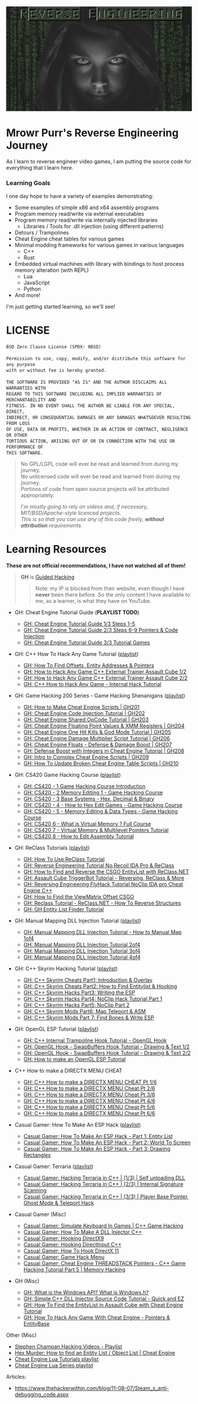 ![Reverse Engineering](Resources/Images/Logo.png)

# Mrowr Purr's Reverse Engineering Journey

As I learn to reverse engineer video games, I am putting the source code for everything that I learn here.

### Learning Goals

I one day hope to have a variety of examples demonstrating:

- Some examples of simple x86 and x64 assembly programs
- Program memory read/write via external executables
- Program memory read/write via internally injected libraries
  - Libraries / Tools for .dll injection (using different patterns)
- Detours / Trampolines
- Cheat Engine cheat tables for various games
- Minimal modding frameworks for various games in various languages
  - C++
  - Rust
- Embedded virtual machines with library with bindings to host process memory alteration (with REPL)
  - Lua
  - JavaScript
  - Python
- And more!

I'm just getting started learning, so we'll see!

# LICENSE

```
BSD Zero Clause License (SPDX: 0BSD)

Permission to use, copy, modify, and/or distribute this software for any purpose
with or without fee is hereby granted.

THE SOFTWARE IS PROVIDED "AS IS" AND THE AUTHOR DISCLAIMS ALL WARRANTIES WITH
REGARD TO THIS SOFTWARE INCLUDING ALL IMPLIED WARRANTIES OF MERCHANTABILITY AND
FITNESS. IN NO EVENT SHALL THE AUTHOR BE LIABLE FOR ANY SPECIAL, DIRECT,
INDIRECT, OR CONSEQUENTIAL DAMAGES OR ANY DAMAGES WHATSOEVER RESULTING FROM LOSS
OF USE, DATA OR PROFITS, WHETHER IN AN ACTION OF CONTRACT, NEGLIGENCE OR OTHER
TORTIOUS ACTION, ARISING OUT OF OR IN CONNECTION WITH THE USE OR PERFORMANCE OF
THIS SOFTWARE.
```

> No GPL/LGPL code will ever be read and learned from during my journey.  
> No unlicensed code will ever be read and learned from during my journey.  
> Portions of code from open source projects will be attributed appropriately.
> 
> _I'm mostly going to rely on videos and, if necessary, MIT/BSD/Apache-style licenced projects._  
> _This is so that you can use any of this code freely, **without attribution** requirements._

# Learning Resources

**These are not official recommendations, I have not watched all of them!**

> **GH** is [Guided Hacking](https://www.youtube.com/@GuidedHacking)
> > Note: my IP is blocked from their website, even though I have **never** been there before.
> > So the only content I have available to me, as a learner, is what they have on YouTube. 

- GH: Cheat Engine Tutorial Guide (**PLAYLIST TODO**)
  - [GH: Cheat Engine Tutorial Guide 1/3 Steps 1-5](https://youtu.be/Nib69uZJCaA)
  - [GH: Cheat Engine Tutorial Guide 2/3 Steps 6-9 Pointers & Code Injection](https://youtu.be/yjdSxL2DWfE)
  - [GH: Cheat Engine Tutorial Guide 3/3 Tutorial Games](https://youtu.be/H9_0exi5tCU)

- GH: C++ How To Hack Any Game Tutorial ([playlist](https://www.youtube.com/playlist?list=PL2C03D3BB7FAF2EA0))
  - [GH: How To Find Offsets, Entity Addresses & Pointers](https://youtu.be/YaFlh2pIKAg)
  - [GH: How to Hack Any Game C++ External Trainer Assault Cube 1/2](https://youtu.be/wiX5LmdD5yk)
  - [GH: How to Hack Any Game C++ External Trainer Assault Cube 2/2](https://youtu.be/UMt1daXknes)
  - [GH: C++ How to Hack Any Game - Internal Hack Tutorial](https://youtu.be/hlioPJ_uB7M)

- GH: Game Hacking 200 Series - Game Hacking Shenanigans ([playlist](https://www.youtube.com/playlist?list=PLt9cUwGw6CYFKVpM1mJoz2yBMVMjl_f5F))
  - [GH: How to Make Cheat Engine Scripts | GH201](https://youtu.be/BofjhNsR-FU)
  - [GH: Cheat Engine Code Injection Tutorial | GH202](https://youtu.be/I9xO2mtpYgI)
  - [GH: Cheat Engine Shared OpCode Tutorial | GH203](https://youtu.be/Twj1cdG6DcE)
  - [GH: Cheat Engine Floating Point Values & XMM Registers | GH204](https://youtu.be/EL0rGxCz0gs)
  - [GH: Cheat Engine One Hit Kills & God Mode Tutorial | GH205](https://youtu.be/9eNbydCXW-E)
  - [GH: Cheat Engine Damage Multiplier Script Tutorial | GH206](https://youtu.be/nv6Iidq7BTA)
  - [GH: Cheat Engine Floats - Defense & Damage Boost | GH207](https://youtu.be/zxb_OC8-wl4)
  - [GH: Defense Boost with Integers in Cheat Engine Tutorial | GH208](https://youtu.be/J6yqIyYOGXU)
  - [GH: Intro to Complex Cheat Engine Scripts | GH209](https://youtu.be/0_-0nxd805I)
  - [GH: How To Update Broken Cheat Engine Table Scripts | GH210](https://youtu.be/Aa7TEpeiD2c)

- GH: CS420 Game Hacking Course ([playlist](https://www.youtube.com/playlist?list=PLt9cUwGw6CYG1b4L76vZ49tvI2mfmRSCl))
  - [GH: CS420 - 1 Game Hacking Course Introduction](https://youtu.be/hj4rhfnikVs)
  - [GH: CS420 - 2 Memory Editing 1 - Game Hacking Course](https://youtu.be/xOBE_vWDX_I)
  - [GH: CS420 - 3 Base Systems - Hex, Decimal & Binary](https://youtu.be/nA7o5kmH6wg)
  - [GH: CS420 - 4 - How to Hex Edit Games - Game Hacking Course](https://youtu.be/EpcK8uk7lcY)
  - [GH: CS420 - 5 - Memory Editing & Data Types - Game Hacking Course](https://youtu.be/6KNNRqjpgGE)
  - [GH: CS420 6 - What is Virtual Memory ? Full Course](https://youtu.be/aPNcEckD1Qk)
  - [GH: CS420 7 - Virtual Memory & Multilevel Pointers Tutorial](https://youtu.be/_W0xdVO8-j4)
  - [GH: CS420 8 - How to Edit Assembly Tutorial](https://youtu.be/_Sm84vARhbw)

- GH: ReClass Tutorials ([playlist](https://www.youtube.com/playlist?list=PLt9cUwGw6CYHYGsDbI9QnHIJ9q67jzlzL))
  - [GH: How To Use ReClass Tutorial](https://youtu.be/DyqnhSkcVIw)
  - [GH: Reverse Engineering Tutorial No Recoil IDA Pro & ReClass](https://youtu.be/wEkwCW4oJrY)
  - [GH: How to Find and Reverse the CSGO EntityList with ReClass.NET](https://youtu.be/oXlOboQURy0)
  - [GH: Assault Cube TriggerBot Tutorial - Reversing, ReClass & More](https://youtu.be/HZsnoUWK4Do)
  - [GH: Reversing Engineering FlyHack Tutorial NoClip IDA pro Cheat Engine C++](https://youtu.be/tpjwuZCcheQ)
  - [GH: How to Find the ViewMatrix Offset CSGO](https://youtu.be/crT9zGviqVs)
  - [GH: Reclass Tutorial - ReClass.NET - How To Reverse Structures](https://youtu.be/vQb21RM9-5M)
  - [GH: GH Entity List Finder Tutorial](https://youtu.be/F9mwwIqkeqE)

- GH: Manual Mapping DLL Injection Tutorial ([playlist](https://www.youtube.com/playlist?list=PLt9cUwGw6CYEX6mVdDAly7oZOgpsZOycp))
  - [GH: Manual Mapping DLL Injection Tutorial - How to Manual Map 1of4](https://youtu.be/qzZTXcBu3cE)
  - [GH: Manual Mapping DLL Injection Tutorial 2of4](https://youtu.be/EXRm7tCOwGg)
  - [GH: Manual Mapping DLL Injection Tutorial 3of4](https://youtu.be/c8B--5lKbNg)
  - [GH: Manual Mapping DLL Injection Tutorial 4of4](https://youtu.be/_7SvkCGE67M)

- GH: C++ Skyrim Hacking Tutorial ([playlist](https://www.youtube.com/playlist?list=PLt9cUwGw6CYHGTfaPSywuS-lZfBpozPa9))
  - [GH: C++ Skyrim Cheats Part1: Introduction & Overlay](https://youtu.be/i8Cn7fydNUA)
  - [GH: C++ Skyrim Cheats Part2: How to Find Entitylist & Hooking](https://youtu.be/aYN7IjGubuY)
  - [GH: C++ Skyrim Hacks Part3: Writing the ESP](https://youtu.be/jOwTVLqaEsw)
  - [GH: C++ Skyrim Hacks Part4: NoClip Hack Tutorial Part 1](https://youtu.be/-ZJyAWDQXzM)
  - [GH: C++ Skyrim Hacks Part5: NoClip Part 2](https://youtu.be/W0IgSTlGJTY)
  - [GH: C++ Skyrim Mods Part6: Map Teleport & ASM](https://youtu.be/NzyFl4_LM3M)
  - [GH: C++ Skyrim Mods Part 7: Find Bones & Write ESP](https://youtu.be/JtWPpbLAh8Q)

- GH: OpenGL ESP Tutorial ([playlist](https://www.youtube.com/playlist?list=PLt9cUwGw6CYEER_157GkcVNVnn9oGdTEz))
  - [GH: C++ Internal Trampoline Hook Tutorial - OpenGL Hook](https://youtu.be/HLh_9qOkzy0)
  - [GH: OpenGL Hook - SwapBuffers Hook Tutorial - Drawing & Text 1/2](https://youtu.be/dEgva5-OsSY)
  - [GH: OpenGL Hook - SwapBuffers Hook Tutorial - Drawing & Text 2/2](https://youtu.be/6JV0dmLWMNs)
  - [GH: How to make an OpenGL ESP Tutorial](https://youtu.be/kGDKQXgxIrY)

- C++ How to make a DIRECTX MENU CHEAT
  - [GH: C++ How to make a DIRECTX MENU CHEAT Pt 1/6](https://youtu.be/oWuIUzBtdcM)
  - [GH: C++ How to make a DIRECTX MENU Cheat Pt 2/6](https://youtu.be/y-YvN6SLv4Y)
  - [GH: C++ How to make a DIRECTX MENU Cheat Pt 3/6](https://youtu.be/xQUYuNRTvb8)
  - [GH: C++ How to make a DIRECTX MENU Cheat Pt 4/6](https://youtu.be/jQx-I0Csa5w)
  - [GH: C++ How to make a DIRECTX MENU Cheat Pt 5/6](https://youtu.be/q7M2-90mMmc)
  - [GH: C++ How to make a DIRECTX MENU Cheat Pt 6/6](https://youtu.be/62iFdscv_M0)

- Casual Gamer: How To Make An ESP Hack ([playlist](https://www.youtube.com/playlist?list=PLZ4C_iMwBO68DzDYDNC28bh1wxrewTDYr))
  - [Casual Gamer: How To Make An ESP Hack - Part 1: Entity List](https://youtu.be/SPHARh6ukog)
  - [Casual Gamer: How To Make An ESP Hack - Part 2: World To Screen](https://youtu.be/pd4O1-7o3dc)
  - [Casual Gamer: How To Make An ESP Hack - Part 3: Drawing Rectangles](https://youtu.be/fOHPaBkwvyk)

- Casual Gamer: Terraria ([playlist](https://www.youtube.com/playlist?list=PLZ4C_iMwBO698cGY-v2UUsooUQ2qecj3J))
  - [Casual Gamer: Hacking Terraria in C++ | (1/3) | Self unloading DLL](https://youtu.be/uuMg7CeJF1k)
  - [Casual Gamer: Hacking Terraria in C++ | (2/3) | Internal Signature Scanning](https://youtu.be/l025elxvmX8)
  - [Casual Gamer: Hacking Terraria in C++ | (3/3) | Player Base Pointer, Ghost Mode & Teleport Hack](https://youtu.be/PEOK7iww3zQ)

- Casual Gamer (Misc)
  - [Casual Gamer: Simulate Keyboard In Games | C++ Game Hacking](https://youtu.be/L271J_lKyRA)
  - [Casual Gamer: How To Make A DLL Injector C++](https://youtu.be/44-TOfLGBzk)
  - [Casual Gamer: Hooking DirectX9](https://youtu.be/20wXiQMVMpA)
  - [Casual Gamer: Hooking DirectInput C++](https://youtu.be/oh9i7hPQZT8)
  - [Casual Gamer: How To Hook DirectX 11](https://youtu.be/fChxV6rypIg)
  - [Casual Gamer: Game Hack Menu](https://youtu.be/NcClcNlsfdw)
  - [Casual Gamer: Cheat Engine THREADSTACK Pointers - C++ Game Hacking Tutorial Part 5 | Memory Hacking](https://youtu.be/YDHE42QIRNQ)

- GH (Misc)
  - [GH: What is the Windows API? What is Windows.h?](https://youtu.be/S4lQwJawOzI)
  - [GH: Simple C++ DLL Injector Source Code Tutorial - Quick and EZ](https://youtu.be/PZLhlWUmMs0)
  - [GH: How To Find the EntityList in Assault Cube with Cheat Engine Tutorial](https://youtu.be/TCu0qSivXUc)
  - [GH: How To Hack Any Game With Cheat Engine - Pointers & EntityBase](https://youtu.be/fvv8IJGke1Q)

Other (Misc)
  - [Stephen Champan Hacking Videos - Playlist](https://www.youtube.com/playlist?list=PLNffuWEygffbJGq_cffRgEzFk6N1wrKtx)
  - [Hex Murder: How to find an Entity List / Object List | Cheat Engine](https://youtu.be/0Hr-8rH3nWs)
  - [Cheat Engine Lua Tutorials playlist](https://www.youtube.com/playlist?list=PLMomQxQh6AdXya6zbMkL4Lj_klpmKNq4d)
  - [Cheat Engine Lua Series playlist](https://www.youtube.com/playlist?list=PLMomQxQh6AdVHlZGrDCwttcm5mzX63dHu)

Articles:
  - https://www.thehackerwithin.com/blog/11-08-07/Steam_s_anti-debugging_code.aspx
